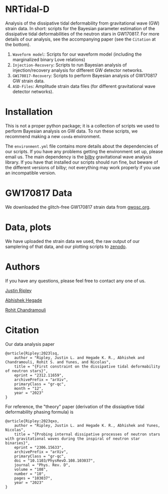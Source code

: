 # NRTidal-D

Analysis of the dissipative tidal deformability from gravitational wave (GW) strain data. 
In short: scripts for the Bayesian parameter estimation of the dissipative tidal deformabilities of the neutron stars in GW170817.
For more details of our analysis, see the accompanying paper (see the `Citation` at the bottom). 

1. `Waveform model`: Scripts for our waveform model (including the marginalized binary Love relations) 
2. `Injection-Recovery`: Scripts to run Bayesian analysis of injection/recovery analysis for different GW detector networks.  
3. `GW170817-Recovery`: Scripts to perform Bayesian analysis of GW170817 GW strain data. 
3. `ASD-Files`: Amplitude strain data files (for different gravitational wave detector networks). 

# Installation

This is not a proper python package; it is a collection of scripts we used to perform Bayesian analysis on GW data. 
To run these scripts, we recommend making a new `conda` environment. 

The `environment.yml` file contains more details about the dependencies of our scripts.
If you have any problems getting the environment set up, please email us.
The main dependency is the [bilby](https://lscsoft.docs.ligo.org/bilby/) gravitational wave analysis library. 
If you have that installed our scripts should run fine, but beware of the different versions of bilby; not everything may work properly if you use an incompatible version.

# GW170817 Data 

We downloaded the glitch-free GW170817 strain data from [gwosc.org](https://doi.org/10.7935/K5B8566F).

# Data, plots 

We have uploaded the strain data we used, the raw output of our samplering of that data, and our plotting scripts to [zenodo](https://doi.org/10.5281/zenodo.10967278).

# Authors

If you have any questions, please feel free to contact any one of us. 

[Justin Ripley](https://github.com/JLRipley314)

[Abhishek Hegade](https://github.com/AbhiHegade) 

[Rohit Chandramouli](https://github.com/rsc496)

# Citation

Our data analysis paper 
```
@article{Ripley:2023lsq,
    author = "Ripley, Justin L. and Hegade K. R., Abhishek and Chandramouli, Rohit S. and Yunes, and Nicolas",
    title = "{First constraint on the dissipative tidal deformability of neutron stars}",
    eprint = "2312.11659",
    archivePrefix = "arXiv",
    primaryClass = "gr-qc",
    month = "12",
    year = "2023"
}
```

For reference, the "theory" paper (derivation of the dissiaptive tidal deformability phasing formula) is
```
@article{Ripley:2023qxo,
    author = "Ripley, Justin L. and Hegade K. R., Abhishek and Yunes, Nicolas",
    title = "{Probing internal dissipative processes of neutron stars with gravitational waves during the inspiral of neutron star binaries}",
    eprint = "2306.15633",
    archivePrefix = "arXiv",
    primaryClass = "gr-qc",
    doi = "10.1103/PhysRevD.108.103037",
    journal = "Phys. Rev. D",
    volume = "108",
    number = "10",
    pages = "103037",
    year = "2023"
}
``` 
